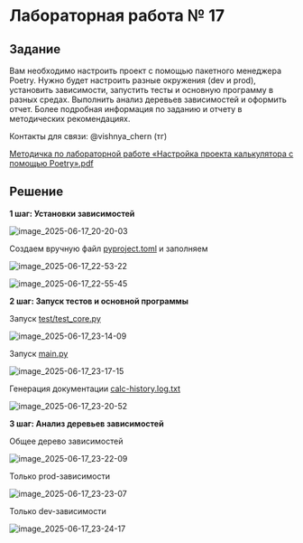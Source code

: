 # Лабораторная работа № 17

## Задание

Вам необходимо настроить проект с помощью пакетного менеджера Poetry. Нужно будет настроить разные окружения (dev и prod), установить зависимости, запустить тесты и основную программу в разных средах. Выполнить анализ деревьев зависимостей и оформить отчет. Более подробная информация по заданию и отчету в методических рекомендациях.

Контакты для связи: @vishnya_chern (тг)

[Методичка по лабораторной работе «Настройка проекта калькулятора с помощью Poetry».pdf](https://moodle.herzen.spb.ru/pluginfile.php/1824203/mod_assign/introattachment/0/Методичка%20по%20лабораторной%20работе%20«Настройка%20проекта%20калькулятора%20с%20помощью%20Poetry».pdf?forcedownload=1)

## Решение

**1 шаг: Установки зависимостей**

![image_2025-06-17_20-20-03](https://github.com/user-attachments/assets/45fd8c8e-8390-4e11-bbcb-8c317816a77e)

Создаем вручную файл [pyproject.toml](https://github.com/MelnikNO/Computpract/blob/main/ЛР17/pyproject.toml) и заполняем

![image_2025-06-17_22-53-22](https://github.com/user-attachments/assets/ff9410df-82b5-4f8f-bac8-f6e5298d81c3)

![image_2025-06-17_22-55-45](https://github.com/user-attachments/assets/180a158c-5376-4d86-be1b-e419d0e6218d)


**2 шаг: Запуск тестов и основной программы**

Запуск [test/test_core.py](https://github.com/MelnikNO/Computpract/blob/main/ЛР17/tests/test_core.py)

![image_2025-06-17_23-14-09](https://github.com/user-attachments/assets/bfa7f288-90fd-461d-8613-475184e0508f)

Запуск [main.py](https://github.com/MelnikNO/Computpract/blob/main/ЛР17/main.py)

![image_2025-06-17_23-17-15](https://github.com/user-attachments/assets/c37b507d-0540-40ca-b4e1-2e367fb20574)

Генерация документации [calc-history.log.txt](https://github.com/MelnikNO/Computpract/blob/main/ЛР17/calc-history.log.txt)

![image_2025-06-17_23-20-52](https://github.com/user-attachments/assets/ae179d71-ba65-4d3f-9db5-48115d27fe0f)

**3 шаг: Анализ деревьев зависимостей**

Общее дерево зависимостей

![image_2025-06-17_23-22-09](https://github.com/user-attachments/assets/83029a50-c73d-46eb-9725-8fbd05581463)

Только prod-зависимости

![image_2025-06-17_23-23-07](https://github.com/user-attachments/assets/fba8fcb1-8474-4fe8-9910-eef422cfceb5)

Только dev-зависимости

![image_2025-06-17_23-24-17](https://github.com/user-attachments/assets/5d7a8aa2-0e9d-49cd-892a-6743c30c9e36)

